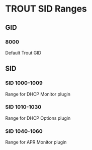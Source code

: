 # TROUT SID Ranges

## GID

### 8000

Default Trout GID

## SID
### SID 1000-1009

Range for DHCP Monitor plugin

### SID 1010-1030

Range for DHCP Options plugin

### SID 1040-1060

Range for APR Monitor plugin
